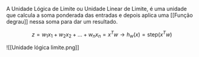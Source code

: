 ---
---

A Unidade Lógica de Limite ou Unidade Linear de Limite, é uma unidade que calcula a soma ponderada das entradas e depois aplica uma [[Função degrau]] nessa soma para dar um resultado. 

$$z = w_1x_1+w_2x_2+...+w_nx_n = x^Tw \rightarrow h_w(x)=\text{step}(x^Tw)$$

![[Unidade lógica limite.png]]